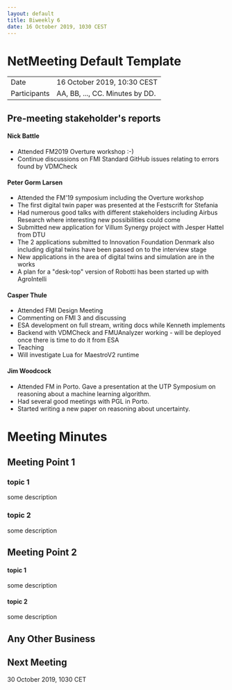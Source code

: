 ```yaml
---
layout: default
title: Biweekly 6
date: 16 October 2019, 1030 CEST
---
```


<script src="https://code.jquery.com/jquery-1.11.1.min.js">
</script>
<script src="/javascripts/edit.js"></script>
<script>setEditButonNm();</script>

# NetMeeting Default Template

|||
|---|---|
| Date | 16 October 2019, 10:30 CEST |
| Participants | AA, BB, ..., CC.  Minutes by DD. |


## Pre-meeting stakeholder's reports

<!-- Please keep in mind that the minutes are publicly available, and that
private information must be stored elsewhere.  -->

#### Nick Battle
* Attended FM2019 Overture workshop :-)
* Continue discussions on FMI Standard GitHub issues relating to errors found by VDMCheck

#### Peter Gorm Larsen
* Attended the FM'19 symposium including the Overture workshop
* The first digital twin paper was presented at the Festscrift for Stefania
* Had numerous good talks with different stakeholders including Airbus Research where interesting new possibilities could come
* Submitted new application for Villum Synergy project with Jesper Hattel from DTU
* The 2 applications submitted to Innovation Foundation Denmark also including digital twins have been passed on to the interview stage
* New applications in the area of digital twins and simulation are in the works
* A plan for a "desk-top" version of Robotti has been started up with AgroIntelli

#### Casper Thule
* Attended FMI Design Meeting
* Commenting on FMI 3 and discussing
* ESA development on full stream, writing docs while Kenneth implements
* Backend with VDMCheck and FMUAnalyzer working - will be deployed once there is time to do it from ESA
* Teaching
* Will investigate Lua for MaestroV2 runtime

#### Jim Woodcock
* Attended FM in Porto. Gave a presentation at the UTP Symposium on reasoning about a machine learning algorithm.
* Had several good meetings with PGL in Porto.
* Started writing a new paper on reasoning about uncertainty.


Meeting Minutes
===============

## Meeting Point 1

### topic 1

some description

### topic 2

some description

## Meeting Point 2

#### topic 1

some description

#### topic 2

some description

##  Any Other Business

Next Meeting
------------

30 October 2019, 1030 CET


<div id="edit_page_div"></div>
